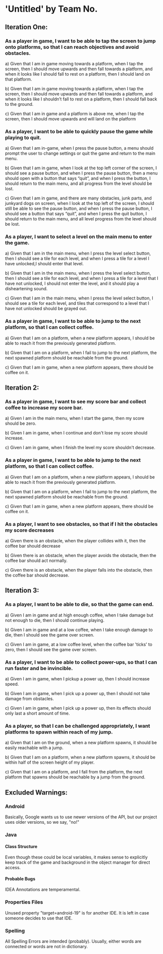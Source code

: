 # **'Untitled'** by **Team No**.

## Iteration One:
### As a player in game, I want to be able to tap the screen to jump onto platforms, so that I can reach objectives and avoid obstacles.
a) Given that I am in game moving towards a platform, when I tap the screen, then I should move upwards and then fall towards a platform, and when it looks like I should fall to rest on a platform, then I should land on that platform.

b) Given that I am in game moving towards a platform, when I tap the screen, then I should move upwards and then fall towards a platform, and when it looks like I shouldn’t fall to rest on a platform, then I should fall back to the ground.

c) Given that I am in game and a platform is above me, when I tap the screen, then I should move upwards and will land on the platform

### As a player, I want to be able to quickly pause the game while playing to quit.
a) Given that I am in-game, when I press the pause button, a menu should prompt the user to change settings or quit the game and return to the main menu.

b) Given that I am in game, when I look at the top left corner of the screen, I should see a pause button, and when I press the pause button, then a menu should open with a button that says “quit”, and when I press the button, I should return to the main menu, and all progress from the level should be lost.

c) Given that I am in game, and there are many obstacles, junk parts, and junkyard dogs on screen, when I look at the top left of the  screen, I should still be able to see the pause button, and when I press the pause button, I should see a button that says “quit”, and when I press the quit button, I should return to the main menu, and all level progress from the level should be lost.

### As a player, I want to select a level on the main menu to enter the game.
a) Given that I am in the main menu, when I press the level select button, then I should see a tile for each level, and when I press a tile for a level I have unlocked,I should enter that level.

b) Given that I am in the main menu, when I press the level select button, then I should see a tile for each level, and when I press a tile for a level that I have not unlocked, I should not enter the level, and it should play a disheartening sound.

c) Given that I am in the main menu, when I press the level select button, I should see a tile for each level, and tiles that correspond to a level that I have not unlocked should be grayed out.

### As a player in game, I want to be able to jump to the next platform, so that I can collect coffee. 
a) Given that I am on a platform, when a new platform appears, I should be able to reach it from the previously generated platform.

b) Given that I am on a platform, when I fail to jump to the next platform, the next spawned platform should be reachable from the ground.

c) Given that I am in game, when a new platform appears, there should be coffee on it.


## Iteration 2:
### As a player in game, I want to see my score bar and collect coffee to increase my score bar.
a) Given I am in the main menu, when I start the game, then my score should be zero.

b) Given I am in game, when I continue and don't lose my score should increase.

c) Given I am in game, when I finish the level my score shouldn't decrease.

### As a player in game, I want to be able to jump to the next platform, so that I can collect coffee.

a) Given that I am on a platform, when a new platform appears, I should be able to reach it from the previously generated platform.

b) Given that I am on a platform, when I fail to jump to the next platform, the next spawned platform should be reachable from the ground.

c) Given that I am in game, when a new platform appears, there should be coffee on it.

### As a player, I want to see obstacles, so that if I hit the obstacles my score decreases

a) Given there is an obstacle, when the player collides with it, then the coffee bar should decrease

b) Given there is an obstacle, when the player avoids the obstacle, then the coffee bar should act normally.

c) Given there is an obstacle, when the player falls into the obstacle, then the coffee bar should decrease.


## Iteration 3:

### As a player, I want to be able to die, so that the game can end.

a) Given I am in game and at high enough coffee, when I take damage but not enough to die, then I should continue playing.

b) Given I am in game and at a low coffee, when I take enough damage to die, then I should see the game over screen.

c) Given I am in game, at a low coffee level, when the coffee bar 'ticks' to zero, then I should see the game over screen.


### As a player, I want to be able to collect power-ups, so that I can run faster and be invincible.

a) Given I am in game, when I pickup a power up, then I should increase speed.

b) Given I am in game, when I pick up a power up, then I should not take damage from obstacles.

c) Given I am in game, when I pick up a power up, then its effects should only last a short amount of time.


### As a player, so that I can be challenged appropriately, I want platforms to spawn within reach of my jump. 

a) Given that I am on the ground, when a new platform spawns, it should be easily reachable with a jump.

b) Given that I am on a platform, when a new platform spawns, it should be within half of the screen height of my player.

c) Given that I am on a platform, and I fall from the platform, the next platform that spawns should be reachable by a jump from the ground.

## Excluded Warnings:
### Android
Basically, Google wants us to use newer versions of the API, but our project uses older versions, so we say, "no!"
### Java
#### Class Structure
Even though these could be local variables, it makes sense to explicitly keep track of the game and background in the object manager for direct access.
#### Probable Bugs
IDEA Annotations are temperamental.
### Properties Files
Unused property "target=android-19" is for another IDE. It is left in case someone decides to use that IDE.
### Spelling
All Spelling Errors are intended (probably). Usually, either words are connected or words are not in dictionary.


